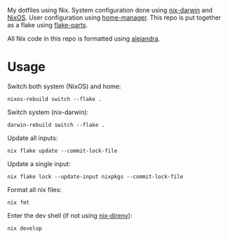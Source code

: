 My dotfiles using Nix. System configuration done using [nix-darwin](https://github.com/LnL7/nix-darwin) and
[NixOS](https://nixos.org/). User configuration using [home-manager](https://github.com/nix-community/home-manager). 
This repo is put together as a flake using [flake-parts](https://github.com/hercules-ci/flake-parts).

All Nix code in this repo is formatted using [alejandra](https://github.com/kamadorueda/alejandra).

# Usage

Switch both system (NixOS) and home:

    nixos-rebuild switch --flake .

Switch system (nix-darwin):

    darwin-rebuild switch --flake .

Update all inputs:

    nix flake update --commit-lock-file

Update a single input:

    nix flake lock --update-input nixpkgs --commit-lock-file

Format all nix files:

    nix fmt

Enter the dev shell (if not using [nix-direnv](https://github.com/nix-community/nix-direnv)):

    nix develop

